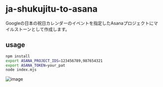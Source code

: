 # ja-shukujitu-to-asana

Googleの日本の祝日カレンダーのイベントを指定したAsanaプロジェクトにマイルストーンとして作成します。

## usage

```sh
npm install
export ASANA_PROJECT_IDS=123456789,987654321
export ASANA_TOKEN=your_pat
node index.mjs
```

![image](https://user-images.githubusercontent.com/4744735/179165485-f3cfbdea-ba7f-405d-9fae-24cf065537b7.png)
